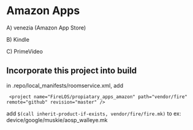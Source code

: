 # Amazon Apps
A) venezia (Amazon App Store)

B) Kindle

C) PrimeVideo

## Incorporate this project into build
in .repo/local_manifests/roomservice.xml, add
 ```
  <project name="FireLOS/propiatary_apps_amazon" path="vendor/fire" remote="github" revision="master" />
 ```

add `$(call inherit-product-if-exists, vendor/fire/fire.mk)` to  ex: device/google/muskie/aosp_walleye.mk
